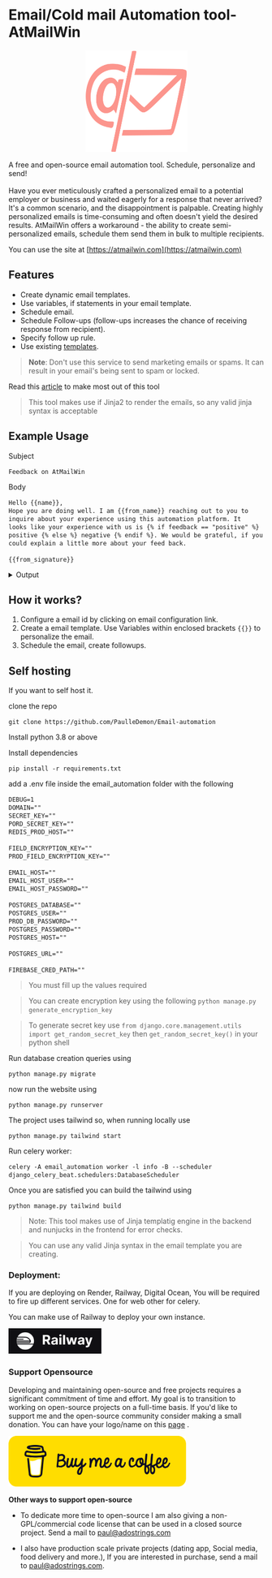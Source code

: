 # Email/Cold mail Automation tool- AtMailWin

<p align="center">
  <img src="logos/atmailwin-logo.svg" alt="CupidCues icon" width="200px" height="200px"/>
</p>

A free and open-source email automation tool. Schedule, personalize and send!
<br/>
<br/>
Have you ever meticulously crafted a personalized email to a potential employer or business and waited eagerly for a response that never arrived? It's a common scenario, and the disappointment is palpable. Creating highly personalized emails is time-consuming and often doesn't yield the desired results. AtMailWin offers a workaround - the ability to create semi-personalized emails, schedule them send them in bulk to multiple recipients.

You can use the site at [https://atmailwin.com](https://atmailwin.com) 


## Features

* Create dynamic email templates.
* Use variables, if statements in your email template.
* Schedule email.
* Schedule Follow-ups (follow-ups increases the chance of receiving response from recipient).
* Specify follow up rule. 
* Use existing [templates](https://atmailwin.com/email/templates/?public=True).

>**Note**: Don't use this service to send marketing emails or spams. It can result in your email's being sent to spam or locked.

Read this [article](https://atmailwin.com/blog/9/making-the-most-of-atmailwin-for-effective-cold-mailing/) 
to make most out of this tool

> This tool makes use if Jinja2 to render the emails, so any valid jinja syntax is acceptable


## Example Usage

Subject
```
Feedback on AtMailWin
```

Body
```
Hello {{name}},
Hope you are doing well. I am {{from_name}} reaching out to you to
inquire about your experience using this automation platform. It 
looks like your experience with us is {% if feedback == "positive" %} 
positive {% else %} negative {% endif %}. We would be grateful, if you 
could explain a little more about your feed back.

{{from_signature}}
```

<details>

<summary>Output</summary>
Hello Rob,

Hope you are doing well. I am Paul reaching out to you to inquire about your experience using this automation platform. It looks like your experience with us is positive . We would be grateful if you could explain a little more about your feedback.

Best regards, Paul

</details>

## How it works?

 1. Configure a email id by clicking on email configuration link.
 2. Create a email template. Use Variables within enclosed brackets `{{}}` to personalize the email.
 3. Schedule the email, create followups.


## Self hosting
If you want to self host it.

clone the repo
```
git clone https://github.com/PaulleDemon/Email-automation
```
Install python 3.8 or above

Install dependencies
```
pip install -r requirements.txt
```

add a .env file inside the email_automation folder with the following 
```
DEBUG=1
DOMAIN=""
SECRET_KEY=""
PORD_SECRET_KEY=""
REDIS_PROD_HOST=""

FIELD_ENCRYPTION_KEY=""
PROD_FIELD_ENCRYPTION_KEY=""

EMAIL_HOST=""
EMAIL_HOST_USER=""
EMAIL_HOST_PASSWORD=""

POSTGRES_DATABASE=""
POSTGRES_USER=""
PROD_DB_PASSWORD=""
POSTGRES_PASSWORD=""
POSTGRES_HOST=""

POSTGRES_URL=""

FIREBASE_CRED_PATH=""
```
> You must fill up the values required

> You can create encryption key using the following `python manage.py generate_encryption_key`

> To generate secret key use `from django.core.management.utils import get_random_secret_key` then `get_random_secret_key()` in your python shell

Run database creation queries using
```
python manage.py migrate
```

now run the website using 
```
python manage.py runserver
```

The project uses tailwind so, when running locally use
```
python manage.py tailwind start
```

Run celery worker:
```
celery -A email_automation worker -l info -B --scheduler django_celery_beat.schedulers:DatabaseScheduler 
```

Once you are satisfied you can build the tailwind using
```
python manage.py tailwind build
```

> Note: This tool makes use of Jinja templatig engine in the backend and nunjucks in the frontend for error checks. 

> You can use any valid Jinja syntax in the email template you are creating.

### Deployment:

If you are deploying on Render, Railway, Digital Ocean, You will be required to fire up different services. One for web other for celery.

You can make use of Railway to deploy your own instance.

<a href="https://railway.app?referralCode=BfMDHP">
  <img src="logos/railway.png" alt="railway icon" height="50px"/>
</a>


### **Support Opensource**

Developing and maintaining open-source and free projects requires a significant commitment of time and effort. My goal is to transition to working on open-source projects on a full-time basis. If you'd like to support me and the open-source community consider making a small donation. You can have your logo/name on this [page](https://atmailwin.com/support/) .


[<img src="https://github.com/PaulleDemon/PaulleDemon/blob/main/images/buy-me-coffee.png?raw=true" height="100px" width="350px">](https://www.buymeacoffee.com/ArtPaul)

**Other ways to support open-source**

* To dedicate more time to open-source I am also giving a non-GPL/commercial code license that can be used in a closed source project. Send a mail to paul@adostrings.com

* I also have production scale private projects (dating app, Social media, food delivery and more.), If you are interested in purchase, send a mail to paul@adostrings.com. 
